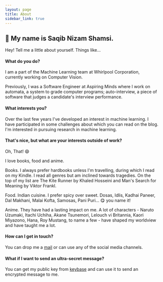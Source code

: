 ```yaml
---
layout: page
title: About
sidebar_link: true
---
```


## :wave: My name is Saqib Nizam Shamsi. 

Hey! Tell me a little about yourself. Things like...

#### What do you do?

I am a part of the Machine Learning team at Whirlpool Corporation, currently working on Computer Vision. 

Previously, I was a Software Engineer at Aspiring Minds where I work on automata, a system to grade computer programs; auto-interview, a piece of software that judges a candidate's interview performance.

#### What interests you?

Over the last few years I've developed an interest in machine learning. I have participated in some challenges about which you can read on the blog. I'm interested in pursuing research in machine learning.

#### That's nice, but what are your interests outside of work?

Oh, That! :smile:

I love books, food and anime. 

Books. I always prefer hardbooks unless I'm travelling, during which I read on my Kindle. I read all genres but am inclined towards tragedies. On the top of my list are The Kite Runner by Khaled Hosseini and Man's Search for Meaning by Viktor Frankl.

Food. Indian cuisine. I prefer spicy over sweet. Dosas, Idlis, Kadhai Paneer, Dal Makhani, Malai Kofta, Samosas, Pani Puri... :yum: you name it! 

Anime. They have had a lasting impact on me. A lot of characters - Naruto Uzumaki, Itachi Uchiha, Akane Tsunemori, Lelouch vi Britannia, Kaori Miyazono, Hana, Roy Mustang, to name a few - have shaped my worldview and have taught me a lot. 

#### How can I get in touch?

You can drop me a [mail](mailto:shamsi.saqib@gmail.com) or can use any of the social media channels.

#### What if I want to send an ultra-secret message?

You can get my public key from [keybase](https://keybase.io/saqibns) and can use it to send an encrypted message to me. 
